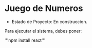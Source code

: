 <h1>Juego de Numeros</h1>

- Estado de Proyecto: En construccion.

Para ejecutar el sistema, debes poner:

'''npm install react'''
